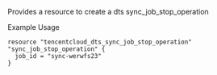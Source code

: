 Provides a resource to create a dts sync_job_stop_operation

Example Usage

```hcl
resource "tencentcloud_dts_sync_job_stop_operation" "sync_job_stop_operation" {
  job_id = "sync-werwfs23"
}
```